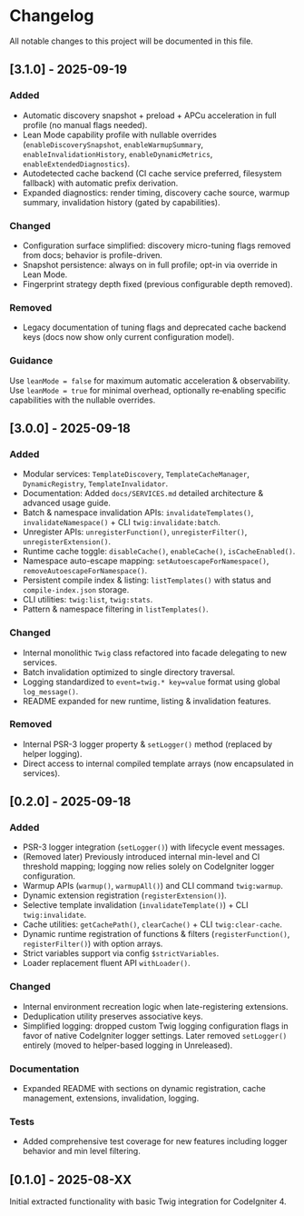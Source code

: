 # Changelog

All notable changes to this project will be documented in this file.

## [3.1.0] - 2025-09-19
### Added
- Automatic discovery snapshot + preload + APCu acceleration in full profile (no manual flags needed).
- Lean Mode capability profile with nullable overrides (`enableDiscoverySnapshot`, `enableWarmupSummary`, `enableInvalidationHistory`, `enableDynamicMetrics`, `enableExtendedDiagnostics`).
- Autodetected cache backend (CI cache service preferred, filesystem fallback) with automatic prefix derivation.
- Expanded diagnostics: render timing, discovery cache source, warmup summary, invalidation history (gated by capabilities).

### Changed
- Configuration surface simplified: discovery micro-tuning flags removed from docs; behavior is profile-driven.
- Snapshot persistence: always on in full profile; opt-in via override in Lean Mode.
- Fingerprint strategy depth fixed (previous configurable depth removed).

### Removed
- Legacy documentation of tuning flags and deprecated cache backend keys (docs now show only current configuration model).

### Guidance
Use `leanMode = false` for maximum automatic acceleration & observability. Use `leanMode = true` for minimal overhead, optionally re‑enabling specific capabilities with the nullable overrides.

## [3.0.0] - 2025-09-18
### Added
- Modular services: `TemplateDiscovery`, `TemplateCacheManager`, `DynamicRegistry`, `TemplateInvalidator`.
- Documentation: Added `docs/SERVICES.md` detailed architecture & advanced usage guide.
- Batch & namespace invalidation APIs: `invalidateTemplates()`, `invalidateNamespace()` + CLI `twig:invalidate:batch`.
- Unregister APIs: `unregisterFunction()`, `unregisterFilter()`, `unregisterExtension()`.
- Runtime cache toggle: `disableCache()`, `enableCache()`, `isCacheEnabled()`.
- Namespace auto-escape mapping: `setAutoescapeForNamespace()`, `removeAutoescapeForNamespace()`.
- Persistent compile index & listing: `listTemplates()` with status and `compile-index.json` storage.
- CLI utilities: `twig:list`, `twig:stats`.
- Pattern & namespace filtering in `listTemplates()`.
### Changed
- Internal monolithic `Twig` class refactored into facade delegating to new services.
- Batch invalidation optimized to single directory traversal.
- Logging standardized to `event=twig.* key=value` format using global `log_message()`.
- README expanded for new runtime, listing & invalidation features.
### Removed
- Internal PSR-3 logger property & `setLogger()` method (replaced by helper logging).
- Direct access to internal compiled template arrays (now encapsulated in services).

## [0.2.0] - 2025-09-18
### Added
- PSR-3 logger integration (`setLogger()`) with lifecycle event messages.
- (Removed later) Previously introduced internal min-level and CI threshold mapping; logging now relies solely on CodeIgniter logger configuration.
- Warmup APIs (`warmup()`, `warmupAll()`) and CLI command `twig:warmup`.
- Dynamic extension registration (`registerExtension()`).
- Selective template invalidation (`invalidateTemplate()`) + CLI `twig:invalidate`.
- Cache utilities: `getCachePath()`, `clearCache()` + CLI `twig:clear-cache`.
- Dynamic runtime registration of functions & filters (`registerFunction()`, `registerFilter()`) with option arrays.
- Strict variables support via config `$strictVariables`.
- Loader replacement fluent API `withLoader()`.

### Changed
- Internal environment recreation logic when late-registering extensions.
- Deduplication utility preserves associative keys.
- Simplified logging: dropped custom Twig logging configuration flags in favor of native CodeIgniter logger settings. Later removed `setLogger()` entirely (moved to helper-based logging in Unreleased).

### Documentation
- Expanded README with sections on dynamic registration, cache management, extensions, invalidation, logging.

### Tests
- Added comprehensive test coverage for new features including logger behavior and min level filtering.

## [0.1.0] - 2025-08-XX
Initial extracted functionality with basic Twig integration for CodeIgniter 4.
